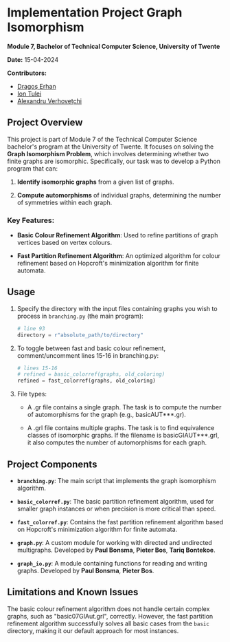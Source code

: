 # Implementation Project Graph Isomorphism

**Module 7, Bachelor of Technical Computer Science, University of Twente**

**Date:** 15-04-2024

**Contributors:**
- [Dragoș Erhan](https://github.com/Headpoint2042)  
- [Ion Tulei](https://github.com/iontulei)
- [Alexandru Verhovețchi](https://github.com/Alex-Verh)

## Project Overview

This project is part of Module 7 of the Technical Computer Science bachelor's program at the University of Twente. It focuses on solving the **Graph Isomorphism Problem**, which involves determining whether two finite graphs are isomorphic. Specifically, our task was to develop a Python program that can:

1. **Identify isomorphic graphs** from a given list of graphs.

2. **Compute automorphisms** of individual graphs, determining the number of symmetries within each graph.

### Key Features:
- **Basic Colour Refinement Algorithm**: Used to refine partitions of graph vertices based on vertex colours.

- **Fast Partition Refinement Algorithm**: An optimized algorithm for colour refinement based on Hopcroft's minimization algorithm for finite automata.

## Usage

1. Specify the directory with the input files containing graphs you wish to process in `branching.py` (the main program):
    ```python
    # line 93
    directory = r"absolute_path/to/directory"
    ```

2. To toggle between fast and basic colour refinement, comment/uncomment lines 15-16 in branching.py:
    ```python
    # lines 15-16
    # refined = basic_colorref(graphs, old_coloring)
    refined = fast_colorref(graphs, old_coloring)
    ```

3. File types:
    - A .gr file contains a single graph. The task is to compute the number of automorphisms for the graph (e.g., basicAUT***.gr).
    
    - A .grl file contains multiple graphs. The task is to find equivalence classes of isomorphic graphs. If the filename is basicGIAUT***.grl, it also computes the number of automorphisms for each graph.

## Project Components

- **`branching.py`**: The main script that implements the graph isomorphism algorithm.

- **`basic_colorref.py`**: The basic partition refinement algorithm, used for smaller graph instances or when precision is more critical than speed.

- **`fast_colorref.py`**: Contains the fast partition refinement algorithm based on Hopcroft's minimization algorithm for finite automata.

- **`graph.py`**: A custom module for working with directed and undirected multigraphs. Developed by **Paul Bonsma**, **Pieter Bos**, **Tariq Bontekoe**.

- **`graph_io.py`**: A module containing functions for reading and writing graphs. Developed by **Paul Bonsma**, **Pieter Bos**.

## Limitations and Known Issues

The basic colour refinement algorithm does not handle certain complex graphs, such as "basic07GIAut.grl", correctly. However, the fast partition refinement algorithm successfully solves all basic cases from the `basic` directory, making it our default approach for most instances.






